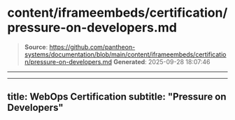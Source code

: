 # content/iframeembeds/certification/pressure-on-developers.md

> **Source**: https://github.com/pantheon-systems/documentation/blob/main/content/iframeembeds/certification/pressure-on-developers.md
> **Generated**: 2025-09-28 18:07:46

---

---
title: WebOps Certification
subtitle: "Pressure on Developers"
---

<Partial file="certification-guide/pressure-on-developers.md" />

